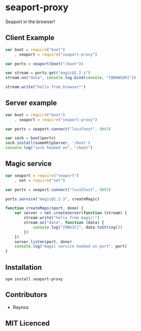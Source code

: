 # seaport-proxy

Seaport in the browser!

## Client Example

``` js
var boot = require("boot")
    , seaport = require("seaport-proxy")

var ports = seaport(boot("/boot"))

var stream = ports.get("magic@1.2.x")
stream.on("data", console.log.bind(console, "[BROWSER]"))

stream.write("hello from browser!")
```

## Server example

``` js
var boot = require("boot")
    , seaport = require("seaport-proxy")

var ports = seaport.connect("localhost", 9093)

var sock = boot(ports)
sock.install(someHttpServer, '/boot')
console.log("sock hooked on", "/boot")
```

## Magic service

``` js
var seaport = require("seaport")
    , net = require("net")

var ports = seaport.connect("localhost", 9093)

ports.service("magic@1.2.3", createMagic)

function createMagic(port, done) {
    var server = net.createServer(function (stream) {
        stream.write("hello from magic!")
        stream.on("data", function (data) {
            console.log("[MAGIC]", data.toString())
        })
    })
    server.listen(port, done)
    console.log("magic service hooked on port", port)
}
```

## Installation

`npm install seaport-proxy`

## Contributors

 - Raynos

## MIT Licenced

  [1]: https://secure.travis-ci.org/Raynos/seaport-proxy.png
  [2]: http://travis-ci.org/Raynos/seaport-proxy